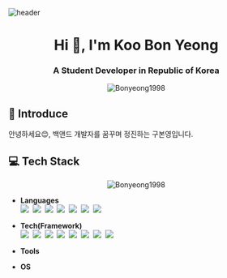 ![header](https://capsule-render.vercel.app/api?type=soft&color=gradient&height=300&section=header&text=Koo%20Bon%20Yeong&animation=fadeIn&fontSize=85)

<h1 align="center">Hi 👋, I'm Koo Bon Yeong</h1>
<h3 align="center">A Student Developer in Republic of Korea</h3>

<p align="center">
<img align="center" src="https://github-readme-stats.vercel.app/api?username=Bonyeong1998&show_icons=true&locale=en" alt="Bonyeong1998">
</p>

## :facepunch: Introduce
안녕하세요😊, 백앤드 개발자를 꿈꾸며 정진하는 구본영입니다.</br>

## :computer: Tech Stack
<p align="center"><img align="center" src="https://github-readme-stats.vercel.app/api/top-langs?username=Bonyeong1998&show_icons=true&locale=en&layout=compact" alt="Bonyeong1998" /></p>

<!-- <img src="https://img.shields.io/badge/표시할이름-색상?style=for-the-badge&logo=기술스택아이콘&logoColor=white"> -->

- **Languages** </br>
<img src="https://img.shields.io/badge/-Java-orange?style=flat&logo=java&logoColor=white"></a>&nbsp;
<img src="https://img.shields.io/badge/-Python-%233776AB?style=flat&logo=python&logoColor=white"></a>&nbsp;
<img src="https://img.shields.io/badge/-C%2B%2B-%2300599C?style=flat&logo=cplusplus&logoColor=white"></a>&nbsp;
<img src="https://img.shields.io/badge/-C-%23A8B9CC?style=flat&logo=c&logoColor=white"></a>&nbsp;
<img src="https://img.shields.io/badge/-HTML5-%23E34F26?style=flat&logo=html5&logoColor=white"></a>&nbsp;
<img src="https://img.shields.io/badge/-CSS3-%231572B6?style=flat&logo=css3&logoColor=white"></a>&nbsp;
<img src="https://img.shields.io/badge/-JavaScript-%23F7DF1E?style=flat&logo=javascript&logoColor=white"></a>&nbsp;

- **Tech(Framework)** </br>
<img src="https://img.shields.io/badge/-Spring%20Boot-%236DB33F?style=flat&logo=springboot&logoColor=white"></a>&nbsp;
<img src="https://img.shields.io/badge/-ROS-%2322314E?style=flat&logo=ros&logoColor=white"></a>&nbsp;
<img src="https://img.shields.io/badge/-Android-%233DDC84?style=flat&logo=android&logoColor=white"></a>&nbsp;
<img src="https://img.shields.io/badge/-Arduino-%2300979D?style=flat&logo=arduino&logoColor=white"></a>&nbsp;
<img src="https://img.shields.io/badge/-MySQL-%234479A1?style=flat&logo=mysql&logoColor=white"></a>&nbsp;
<img src="https://img.shields.io/badge/-MariaDB-%23003545?style=flat&logo=mariadb&logoColor=white"></a>&nbsp;
<img src="https://img.shields.io/badge/-Amazon%20AWS-%23232F3E?style=flat&logo=amazonaws&logoColor=white"></a>&nbsp;
<img src="https://img.shields.io/badge/-Naver%20Cloud%20PlatForm-%2303C75A?style=flat&logo=naver&logoColor=white"></a>&nbsp;
- **Tools**

- **OS**

  
</div>
